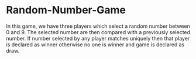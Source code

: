 # Random-Number-Game
In this game, we have three players which select a random number between 0 and 9. The selected number are then compared with a previously selected number. If number selected by any player matches uniquely then that player is declared as winner otherwise no one is winner and game is declared as draw. 
